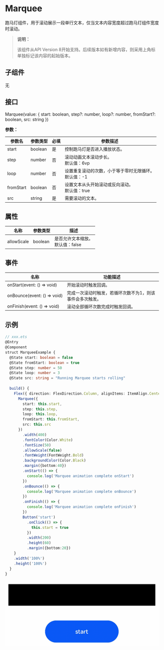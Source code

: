 # Marquee

跑马灯组件，用于滚动展示一段单行文本，仅当文本内容宽度超过跑马灯组件宽度时滚动。


>  **说明：**
>
>  该组件从API Version 8开始支持。后续版本如有新增内容，则采用上角标单独标记该内容的起始版本。


## 子组件

无


## 接口

Marquee(value: { start: boolean, step?: number, loop?: number, fromStart?: boolean, src: string })

**参数：**

| 参数名 | 参数类型 | 必填 | 参数描述 |
| -------- | -------- | -------- | -------- |
| start | boolean | 是 | 控制跑马灯是否进入播放状态。 |
| step | number | 否 | 滚动动画文本滚动步长。<br/>默认值：6vp |
| loop | number | 否 | 设置重复滚动的次数，小于等于零时无限循环。<br/>默认值：-1 |
| fromStart | boolean | 否 | 设置文本从头开始滚动或反向滚动。<br/>默认值：true |
| src | string | 是 | 需要滚动的文本。 |

## 属性

| 名称       | 参数类型 | 描述                                 |
| ---------- | -------- | ------------------------------------ |
| allowScale | boolean  | 是否允许文本缩放。<br/>默认值：false |

## 事件

| 名称 | 功能描述 |
| -------- | -------- |
| onStart(event:&nbsp;()&nbsp;=&gt;&nbsp;void) | 开始滚动时触发回调。 |
| onBounce(event:&nbsp;()&nbsp;=&gt;&nbsp;void) | 完成一次滚动时触发，若循环次数不为1，则该事件会多次触发。 |
| onFinish(event:&nbsp;()&nbsp;=&gt;&nbsp;void) | 滚动全部循环次数完成时触发回调。 |


## 示例


```ts
// xxx.ets
@Entry
@Component
struct MarqueeExample {
  @State start: boolean = false
  @State fromStart: boolean = true
  @State step: number = 50
  @State loop: number = 3
  @State src: string = "Running Marquee starts rolling"

  build() {
    Flex({ direction: FlexDirection.Column, alignItems: ItemAlign.Center, justifyContent: FlexAlign.Center }) {
      Marquee({
        start: this.start,
        step: this.step,
        loop: this.loop,
        fromStart: this.fromStart,
        src: this.src
      })
        .width(400)
        .fontColor(Color.White)
        .fontSize(50)
        .allowScale(false)
        .fontWeight(FontWeight.Bold)
        .backgroundColor(Color.Black)
        .margin({bottom:40})
        .onStart(() => {
          console.log('Marquee animation complete onStart')
        })
        .onBounce(() => {
          console.log('Marquee animation complete onBounce')
        })
        .onFinish(() => {
          console.log('Marquee animation complete onFinish')
        })
        Button('start')
          .onClick(() => {
            this.start = true
          })
          .width(200)
          .height(60)
          .margin({bottom:20})
    }
    .width('100%')
    .height('100%')
  }
}
```

![zh-cn_image_0000001193499234](figures/zh-cn_image_0000001193499234.gif)
